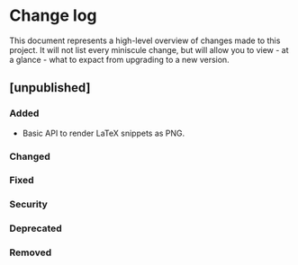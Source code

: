 # Change log

This document represents a high-level overview of changes made to this project.
It will not list every miniscule change, but will allow you to view - at a
glance - what to expact from upgrading to a new version.

## [unpublished]

### Added

- Basic API to render LaTeX snippets as PNG.

### Changed

### Fixed

### Security

### Deprecated

### Removed
